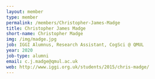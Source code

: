 ```yaml
---
layout: member
type: member
permalink: /members/Christopher-James-Madge
title: Christopher James Madge
short-name: Christopher Madge
img: /img/madge.jpg
job: IGGI Alumnus, Research Assistant, CogSci @ QMUL
year: 2020
job-type: alumni
email: c.j.madge@qmul.ac.uk
web: http://www.iggi.org.uk/students/2015/chris-madge/
---
```

